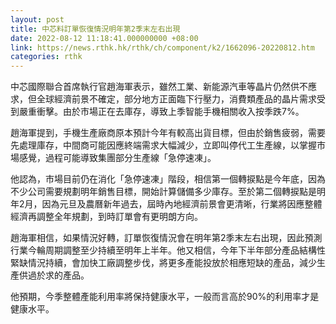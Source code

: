```yaml
---
layout: post
title: 中芯料訂單恢復情況明年第2季末左右出現
date: 2022-08-12 11:18:41.000000000 +08:00
link: https://news.rthk.hk/rthk/ch/component/k2/1662096-20220812.htm
categories: rthk
---
```


中芯國際聯合首席執行官趙海軍表示，雖然工業、新能源汽車等晶片仍然供不應求，但全球經濟前景不確定，部分地方正面臨下行壓力，消費類產品的晶片需求受到嚴重衝擊。由於市場正在去庫存，導致上季智能手機相關收入按季跌7%。

趙海軍提到，手機生產廠商原本預計今年有較高出貨目標，但由於銷售疲弱，需要先處理庫存，中間商可能因應終端需求大幅減少，立即叫停代工生產線，以掌握市場感覺，過程可能導致集團部分生產線「急停速凍」。

他認為，市場目前仍在消化「急停速凍」階段，相信第一個轉捩點是今年底，因為不少公司需要規劃明年銷售目標，開始計算儲備多少庫存。至於第二個轉捩點是明年2月，因為元旦及農曆新年過去，屆時內地經濟前景會更清晰，行業將因應整體經濟再調整全年規劃，到時訂單會有更明朗方向。

趙海軍相信，如果情況好轉，訂單恢復情況會在明年第2季末左右出現，因此預測行業今輪周期調整至少持續至明年上半年。他又相信，今年下半年部分產品結構性緊缺情況持續，會加快工廠調整步伐，將更多產能投放於相應短缺的產品，減少生產供過於求的產品。

他預期，今季整體產能利用率將保持健康水平，一般而言高於90%的利用率才是健康水平。
